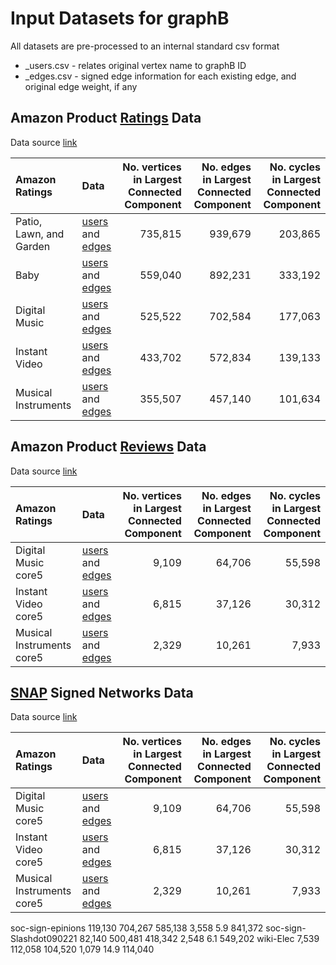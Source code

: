 
# Input Datasets for graphB

All datasets are pre-processed to an internal standard csv format
* _users.csv - relates original vertex name to graphB ID
* _edges.csv - signed edge information for each existing edge, and original edge weight, if any  

## Amazon Product [Ratings](https://jmcauley.ucsd.edu/data/amazon/) Data

Data source [link](https://jmcauley.ucsd.edu/data/amazon/)

| Amazon Ratings | Data             | No. vertices in Largest Connected Component | No. edges  in Largest Connected Component | No. cycles in Largest Connected Component |
| :------------- | :--------------- |  ---------------: |  ---------------: | ---------------: | 
| Patio, Lawn, and Garden | [users](Amazon_Garden_users.csv) and [edges](Amazon_Garden_edges.csv) | 735,815	| 939,679	| 203,865 |
| Baby 	  | [users](Amazon_Baby_users.csv) and [edges](Amazon_Baby_edges.csv) | 559,040 | 892,231 | 333,192 |
| Digital Music	| [users](Amazon_Music_users.csv) and [edges](Amazon_Music_edges.csv) | 525,522	| 702,584	| 177,063	| 
| Instant Video	|  [users](Amazon_Video_users.csv) and [edges](Amazon_Video_edges.csv) | 433,702 | 572,834 | 139,133 |
| Musical Instruments | [users](Amazon_Instruments_users.csv) and [edges](Amazon_Instruments_edges.csv) | 355,507 | 457,140 | 101,634 |

## Amazon Product [Reviews](https://jmcauley.ucsd.edu/data/amazon/) Data

Data source [link](https://jmcauley.ucsd.edu/data/amazon/)

| Amazon Ratings | Data             | No. vertices in Largest Connected Component | No. edges  in Largest Connected Component | No. cycles in Largest Connected Component |
| :------------- | :--------------- |  ---------------: |  ---------------: | ---------------: | 
| Digital Music	core5| [users](amazonDigitalMusic_core5_users.csv) and [edges](amazonDigitalMusic_core5_edges.csv) | 9,109 | 64,706 | 55,598 |
| Instant Video	core5 |  [users](amazonVideo_core5_users.csv) and [edges](amazonVideo_core5_edges.csv) | 6,815 | 37,126 |	30,312 |
| Musical Instruments core5 | [users](amazonMusicalInstruments_core5_users.csv) and [edges](amazonMusicalInstruments_core5_edges.csv) | 2,329	| 10,261 | 7,933 |


## [SNAP](http://snap.stanford.edu/data/index.html#signnets) Signed Networks	Data

Data source [link](http://snap.stanford.edu/data/index.html#signnets) 

| Amazon Ratings | Data             | No. vertices in Largest Connected Component | No. edges  in Largest Connected Component | No. cycles in Largest Connected Component |
| :------------- | :--------------- |  ---------------: |  ---------------: | ---------------: | 
| Digital Music	core5| [users](amazonDigitalMusic_core5_users.csv) and [edges](amazonDigitalMusic_core5_edges.csv) | 9,109 | 64,706 | 55,598 |
| Instant Video	core5 |  [users](amazonVideo_core5_users.csv) and [edges](amazonVideo_core5_edges.csv) | 6,815 | 37,126 |	30,312 |
| Musical Instruments core5 | [users](amazonMusicalInstruments_core5_users.csv) and [edges](amazonMusicalInstruments_core5_edges.csv) | 2,329	| 10,261 | 7,933 |


soc-sign-epinions	119,130	704,267	585,138	3,558	5.9	841,372
soc-sign-Slashdot090221	82,140	500,481	418,342	2,548	6.1	549,202
wiki-Elec	7,539	112,058	104,520	1,079	14.9	114,040

